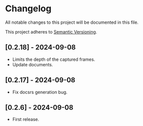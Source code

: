 # Changelog

All notable changes to this project will be documented in this file.

This project adheres to [Semantic Versioning](https://semver.org).

<!--
Note: In this file, do not use the hard wrap in the middle of a sentence for compatibility with GitHub comment style markdown rendering.
-->

## [0.2.18] - 2024-09-08

- Limits the depth of the captured frames.
- Update documents.

## [0.2.17] - 2024-09-08

- Fix docsrs generation bug.

## [0.2.6] - 2024-09-08

- First release.
